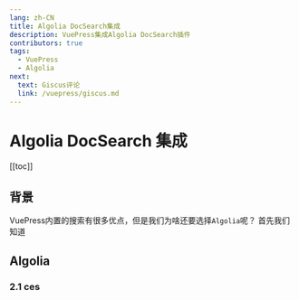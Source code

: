 ```yaml
---
lang: zh-CN
title: Algolia DocSearch集成
description: VuePress集成Algolia DocSearch插件
contributors: true
tags:
  - VuePress
  - Algolia
next:
  text: Giscus评论
  link: /vuepress/giscus.md
---
```

# Algolia DocSearch 集成
[[toc]]

## 背景
VuePress内置的搜索有很多优点，但是我们为啥还要选择`Algolia`呢？
首先我们知道

## Algolia
### 2.1 ces


<CommentService />

